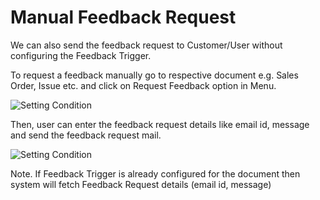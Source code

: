 # Manual Feedback Request

We can also send the feedback request to Customer/User without configuring the
Feedback Trigger.

To request a feedback manually go to respective document e.g. Sales Order, Issue etc.
and click on Request Feedback option in Menu.

<img class="screenshot" alt="Setting Condition" src="{{docs_base_url}}/assets/img/setup/feedback/manual-feedback-request-option.png">

Then, user can enter the feedback request details like email id, message and send the
feedback request mail.

<img class="screenshot" alt="Setting Condition" src="{{docs_base_url}}/assets/img/setup/feedback/manual-feedback-request.png">

Note. If Feedback Trigger is already configured for the document then system will fetch
Feedback Request details (email id, message)
